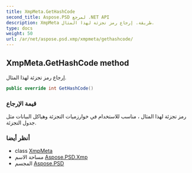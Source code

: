 ```yaml
---
title: XmpMeta.GetHashCode
second_title: Aspose.PSD لمرجع .NET API
description: XmpMeta طريقة. إرجاع رمز تجزئة لهذا المثال.
type: docs
weight: 50
url: /ar/net/aspose.psd.xmp/xmpmeta/gethashcode/
---
```

## XmpMeta.GetHashCode method

إرجاع رمز تجزئة لهذا المثال.

```csharp
public override int GetHashCode()
```

### قيمة الإرجاع

رمز تجزئة لهذا المثال ، مناسب للاستخدام في خوارزميات التجزئة وهياكل البيانات مثل جدول التجزئة.

### أنظر أيضا

* class [XmpMeta](../)
* مساحة الاسم [Aspose.PSD.Xmp](../../xmpmeta/)
* المجسم [Aspose.PSD](../../../)


